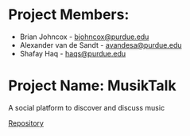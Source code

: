# Project Members:
 * Brian Johncox - bjohncox@purdue.edu
 * Alexander van de Sandt - avandesa@purdue.edu
 * Shafay Haq - haqs@purdue.edu

# Project Name: MusikTalk
A social platform to discover and discuss music

[Repository](https://github.com/avandesa/cs252-lab6)
